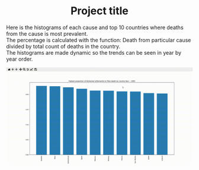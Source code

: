 <h1 align="center">Project title</h1>
Here is the histograms of each cause and top 10 countries where deaths from the cause is most prevalent.<br /> 
The percentage is calculated with the function: Death from particular cause divided by total count of deaths in the country.<br />
The histograms are made dynamic so the trends can be seen in year by year order. <br />

![](https://github.com/Yershat/gifs/blob/master/Alzheimer.gif)

